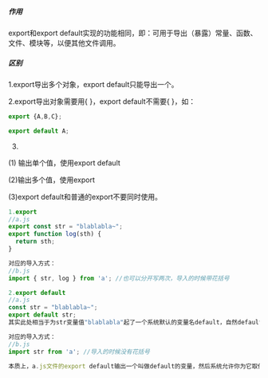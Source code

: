 ##### 作用

 export和export default实现的功能相同，即：可用于导出（暴露）常量、函数、文件、模块等，以便其他文件调用。 

##### 区别

1.export导出多个对象，export default只能导出一个。

2.export导出对象需要用{ }，export default不需要{ }，如：

```javascript
export {A,B,C};

export default A;
```

3.

(1) 输出单个值，使用export default

(2)输出多个值，使用export

(3)export default和普通的export不要同时使用。

```javascript
1.export
//a.js
export const str = "blablabla~";
export function log(sth) { 
  return sth;
}

对应的导入方式：
//b.js
import { str, log } from 'a'; //也可以分开写两次，导入的时候带花括号

2.export default
//a.js
const str = "blablabla~";
export default str;
其实此处相当于为str变量值"blablabla"起了一个系统默认的变量名default，自然default只能有一个值，所以一个文件内不能有多个export default。

对应的导入方式： 
//b.js 
import str from 'a'; //导入的时候没有花括号

本质上，a.js文件的export default输出一个叫做default的变量，然后系统允许你为它取任意名字。所以可以为import的模块起任何变量名，且不需要用大括号包含
```

